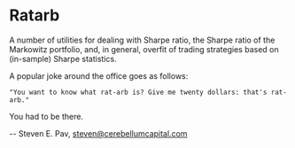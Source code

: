 # Ratarb

A number of utilities for dealing with Sharpe ratio, the Sharpe ratio of the
Markowitz portfolio, and, in general, overfit of trading strategies based on
(in-sample) Sharpe statistics.

A popular joke around the office goes as follows:

	"You want to know what rat-arb is? Give me twenty dollars: that's rat-arb."

You had to be there.

-- Steven E. Pav, steven@cerebellumcapital.com


